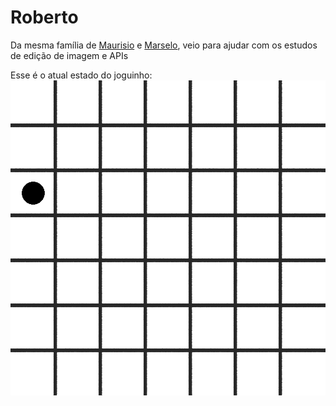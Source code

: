 # Roberto
Da mesma família de [Maurisio](https://github.com/Eduardo-Barreto/Maurisio) e [Marselo](https://github.com/Eduardo-Barreto/Marselo-Bot), veio para ajudar com os estudos de edição de imagem e APIs

Esse é o atual estado do joguinho:
![table](https://github.com/Eduardo-Barreto/Roberto/raw/master/table.png)
